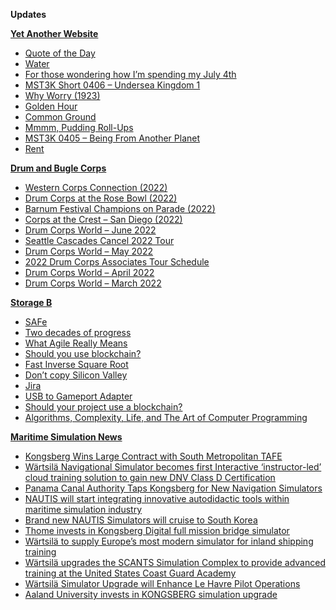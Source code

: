 **Updates**

**[Yet Another Website](https://www.amon-hen.com)**
- [Quote of the Day](https://www.amon-hen.com/computing/internet/www/435)
- [Water](https://www.amon-hen.com/science/29120)
- [For those wondering how I’m spending my July 4th](https://www.amon-hen.com/music/drum-and-bugle-corps/29114)
- [MST3K Short 0406 – Undersea Kingdom 1](https://www.amon-hen.com/television/9714)
- [Why Worry (1923)](https://www.amon-hen.com/humor/29095)
- [Golden Hour](https://www.amon-hen.com/music/29074)
- [Common Ground](https://www.amon-hen.com/politics/29093)
- [Mmmm, Pudding Roll-Ups](https://www.amon-hen.com/food/29083)
- [MST3K 0405 – Being From Another Planet](https://www.amon-hen.com/television/9736)
- [Rent](https://www.amon-hen.com/politics/29090)


**[Drum and Bugle Corps](https://www.drum-corps.net)**
- [Western Corps Connection (2022)](https://www.drum-corps.net/scores/dci/1373)
- [Drum Corps at the Rose Bowl (2022)](https://www.drum-corps.net/scores/dci/1368)
- [Barnum Festival Champions on Parade (2022)](https://www.drum-corps.net/scores/dca/1366)
- [Corps at the Crest – San Diego (2022)](https://www.drum-corps.net/scores/dci/1364)
- [Drum Corps World – June 2022](https://www.drum-corps.net/news/1355)
- [Seattle Cascades Cancel 2022 Tour](https://www.drum-corps.net/news/1344)
- [Drum Corps World – May 2022](https://www.drum-corps.net/news/1341)
- [2022 Drum Corps Associates Tour Schedule](https://www.drum-corps.net/news/1327)
- [Drum Corps World – April 2022](https://www.drum-corps.net/news/1320)
- [Drum Corps World – March 2022](https://www.drum-corps.net/news/1312)


**[Storage B](https://www.storage-b.com)**
- [SAFe](https://www.storage-b.com/humor/790)
- [Two decades of progress](https://www.storage-b.com/humor/779)
- [What Agile Really Means](https://www.storage-b.com/miscellaneous/760)
- [Should you use blockchain?](https://www.storage-b.com/humor/726)
- [Fast Inverse Square Root](https://www.storage-b.com/math-numerical-analysis/718)
- [Don’t copy Silicon Valley](https://www.storage-b.com/miscellaneous/711)
- [Jira](https://www.storage-b.com/humor/695)
- [USB to Gameport  Adapter](https://www.storage-b.com/retrocomputing/680)
- [Should your project use a blockchain?](https://www.storage-b.com/humor/675)
- [Algorithms, Complexity, Life, and The Art of Computer Programming](https://www.storage-b.com/miscellaneous/670)


**[Maritime Simulation News](https://www.mar-sim.com)**
- [Kongsberg Wins Large Contract with South Metropolitan TAFE](https://www.mar-sim.com/news/904)
- [Wärtsilä Navigational Simulator becomes first Interactive ‘instructor-led’ cloud training solution to gain new DNV Class D Certification](https://www.mar-sim.com/news/888)
- [Panama Canal Authority Taps Kongsberg for New Navigation Simulators](https://www.mar-sim.com/news/882)
- [NAUTIS will start integrating innovative autodidactic tools within maritime simulation industry](https://www.mar-sim.com/news/877)
- [Brand new NAUTIS Simulators will cruise to South Korea](https://www.mar-sim.com/news/866)
- [Thome invests in Kongsberg Digital full mission bridge simulator](https://www.mar-sim.com/news/857)
- [Wärtsilä to supply Europe’s most modern simulator for inland shipping training](https://www.mar-sim.com/news/846)
- [Wärtsilä upgrades the SCANTS Simulation Complex to provide advanced training at the United States Coast Guard Academy](https://www.mar-sim.com/news/838)
- [Wärtsilä Simulator Upgrade will Enhance Le Havre Pilot Operations](https://www.mar-sim.com/news/835)
- [Aaland University invests in KONGSBERG simulation upgrade](https://www.mar-sim.com/news/831)


